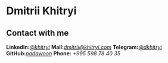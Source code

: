 # Dmitrii Khitryi
## Contact with me
**LinkedIn:**[*@khitryi*][lin] **Mail:**[*dmitrii@khitryi.com*][mail] **Telegram:**[*@dkhitryi*][tg] **GitHub:**[*padawoon*][git] **Phone:** *+995 598 78 40 35*

[tg]: https://t.me/dkhitryi
[mail]: mailto:dmitrii@khitryi.com
[lin]: https://www.linkedin.com/in/khitryi
[git]: https://github.com/Padawoon
